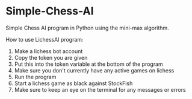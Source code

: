 # Simple-Chess-AI

Simple Chess AI program in Python using the mini-max algorithm.

How to use LichessAI program:

1. Make a lichess bot account
2. Copy the token you are given
3. Put this into the token variable at the bottom of the program
4. Make sure you don't currently have any active games on lichess
5. Run the program
6. Start a lichess game as black against StockFish
7. Make sure to keep an eye on the terminal for any messages or errors
